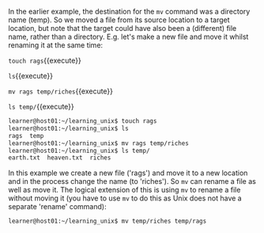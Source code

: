 
In the earlier example, the destination for the `mv` command was a directory name (temp). So we moved a file from its source location to a target location, but note that the target could have also been a (different) file name, rather than a directory. E.g. let's make a new file and move it whilst renaming it at the same time:


`touch rags`{{execute}}

`ls`{{execute}}

`mv rags temp/riches`{{execute}}

`ls temp/`{{execute}}


```bash
learner@host01:~/learning_unix$ touch rags
learner@host01:~/learning_unix$ ls
rags  temp
learner@host01:~/learning_unix$ mv rags temp/riches
learner@host01:~/learning_unix$ ls temp/
earth.txt  heaven.txt  riches
```

In this example we create a new file ('rags') and move it to a new location and in the process change the name (to 'riches'). So `mv` can rename a file as well as move it. The logical extension of this is using `mv` to rename a file without moving it (you have to use `mv` to do this as Unix does not have a separate 'rename' command):

```bash
learner@host01:~/learning_unix$ mv temp/riches temp/rags
```
